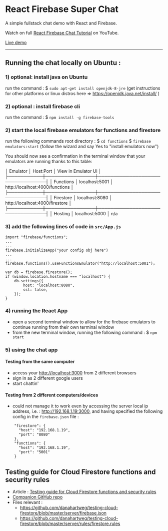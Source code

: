 # React Firebase Super Chat

A simple fullstack chat demo with React and Firebase.

Watch on full [React Firebase Chat Tutorial](https://youtu.be/zQyrwxMPm88) on YouTube.

[Live demo](https://fireship-demos.web.app/)

---

## Running the chat locally on Ubuntu :

### 1) optional: install java on Ubuntu

run the command :
\$ `sudo apt-get install openjdk-8-jre`
(get instructions for other platforms or linux distros here => https://openjdk.java.net/install/ )

### 2) optional : install firebase cli

run the command :
\$ `npm install -g firebase-tools`

### 2) start the local firebase emulators for functions and firestore

run the following commands root directory :
\$ `cd functions`
\$ `firebase emulators:start`
(follow the wizard and say Yes to "install emulators now")

You should now see a confirmation in the terminal window that your emulators are running thanks to this table:

│ Emulator │ Host:Port │ View in Emulator UI │
├───────────┼────────────────┼─────────────────────────────────┤
│ Functions │ localhost:5001 │ http://localhost:4000/functions │
├───────────┼────────────────┼─────────────────────────────────┤
│ Firestore │ localhost:8080 │ http://localhost:4000/firestore │
├───────────┼────────────────┼─────────────────────────────────┤
│ Hosting │ localhost:5000 │ n/a

### 3) add the following lines of code in `src/App.js`

```
import "firebase/functions";
...
...
firebase.initializeApp("your config obj here")
...
...
firebase.functions().useFunctionsEmulator("http://localhost:5001");

var db = firebase.firestore();
if (window.location.hostname === "localhost") {
    db.settings({
        host: "localhost:8080",
        ssl: false,
    });
}
```

### 4) running the React App

- open a second terminal window to allow for the firebase emulators to continue running from their own terminal window
- from the new terminal window, running the following command :
  \$ `npm start`

### 5) using the chat app

#### Testing from the same computer

- access your [http://localhost:3000](http://localhost:3000) from 2 different browsers
- sign in as 2 different google users
- start chattin'

#### Testing from 2 different computers/devices

- could not manage it to work even by accessing the server local ip address, i.e. : http://192.168.1.19:3000, and having specified the following config in the `firebase.json` file :

```
    "firestore": {
      "host": "192.168.1.19",
      "port": "8080"
    },
    "functions": {
      "host": "192.168.1.19",
      "port": "5001"
    }
```

## Testing guide for Cloud Firestore functions and security rules

- Article : [Testing guide for Cloud Firestore functions and security rules](https://medium.com/swlh/testing-guide-for-cloud-firestore-functions-and-security-rules-39d9f3c92d99)
- [Companion GitHub repo](https://github.com/danahartweg/testing-cloud-firestore)
- Files relevant :
  - https://github.com/danahartweg/testing-cloud-firestore/blob/master/server/firebase.json
  - https://github.com/danahartweg/testing-cloud-firestore/blob/master/server/rules/firestore.rules
